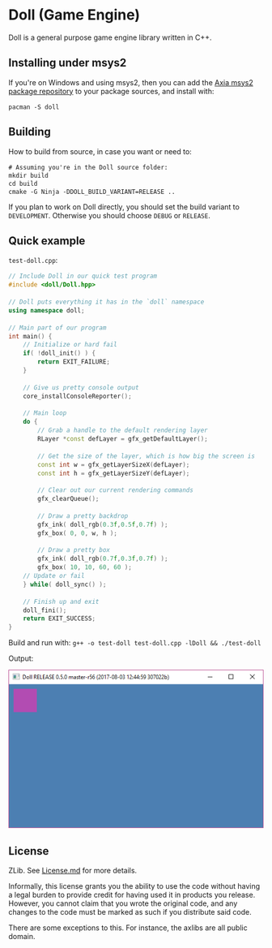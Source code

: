 # Doll (Game Engine)

Doll is a general purpose game engine library written in C++.


## Installing under msys2

If you're on Windows and using msys2, then you can add the
[Axia msys2 package repository](https://github.com/axia-sw/msys2-packages) to
your package sources, and install with:

```
pacman -S doll
```


## Building

How to build from source, in case you want or need to:

```
# Assuming you're in the Doll source folder:
mkdir build
cd build
cmake -G Ninja -DDOLL_BUILD_VARIANT=RELEASE ..
```

If you plan to work on Doll directly, you should set the build variant to
`DEVELOPMENT`. Otherwise you should choose `DEBUG` or `RELEASE`.


## Quick example

`test-doll.cpp`:

```cpp
// Include Doll in our quick test program
#include <doll/Doll.hpp>

// Doll puts everything it has in the `doll` namespace
using namespace doll;

// Main part of our program
int main() {
	// Initialize or hard fail
	if( !doll_init() ) {
		return EXIT_FAILURE;
	}

	// Give us pretty console output
	core_installConsoleReporter();

	// Main loop
	do {
		// Grab a handle to the default rendering layer
		RLayer *const defLayer = gfx_getDefaultLayer();

		// Get the size of the layer, which is how big the screen is
		const int w = gfx_getLayerSizeX(defLayer);
		const int h = gfx_getLayerSizeY(defLayer);

		// Clear out our current rendering commands
		gfx_clearQueue();

		// Draw a pretty backdrop
		gfx_ink( doll_rgb(0.3f,0.5f,0.7f) );
		gfx_box( 0, 0, w, h );

		// Draw a pretty box
		gfx_ink( doll_rgb(0.7f,0.3f,0.7f) );
		gfx_box( 10, 10, 60, 60 );
	// Update or fail
	} while( doll_sync() );

	// Finish up and exit
	doll_fini();
	return EXIT_SUCCESS;
}
```

Build and run with: `g++ -o test-doll test-doll.cpp -lDoll && ./test-doll`

Output:

<span style="center">

![Screenshot of quick example program.](docs/g/readme-example-1.png "The example program running.")

</span>


## License

ZLib. See [License.md](License.md) for more details.

Informally, this license grants you the ability to use the code without having a
legal burden to provide credit for having used it in products you release.
However, you cannot claim that you wrote the original code, and any changes to
the code must be marked as such if you distribute said code.

There are some exceptions to this. For instance, the axlibs are all public
domain.
